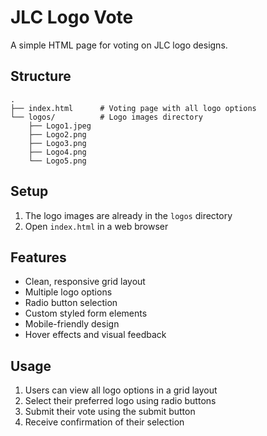 # JLC Logo Vote

A simple HTML page for voting on JLC logo designs.

## Structure
```
.
├── index.html      # Voting page with all logo options
└── logos/          # Logo images directory
    ├── Logo1.jpeg
    ├── Logo2.png
    ├── Logo3.png
    ├── Logo4.png
    └── Logo5.png
```

## Setup
1. The logo images are already in the `logos` directory
2. Open `index.html` in a web browser

## Features
- Clean, responsive grid layout
- Multiple logo options
- Radio button selection
- Custom styled form elements
- Mobile-friendly design
- Hover effects and visual feedback

## Usage
1. Users can view all logo options in a grid layout
2. Select their preferred logo using radio buttons
3. Submit their vote using the submit button
4. Receive confirmation of their selection
